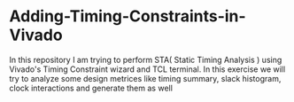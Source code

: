 # Adding-Timing-Constraints-in-Vivado
In this repository I am trying to perform STA( Static Timing Analysis ) using Vivado's Timing Constraint wizard and TCL terminal. In this exercise we will try to analyze some design metrices like timing summary, slack histogram, clock interactions and generate them as well
